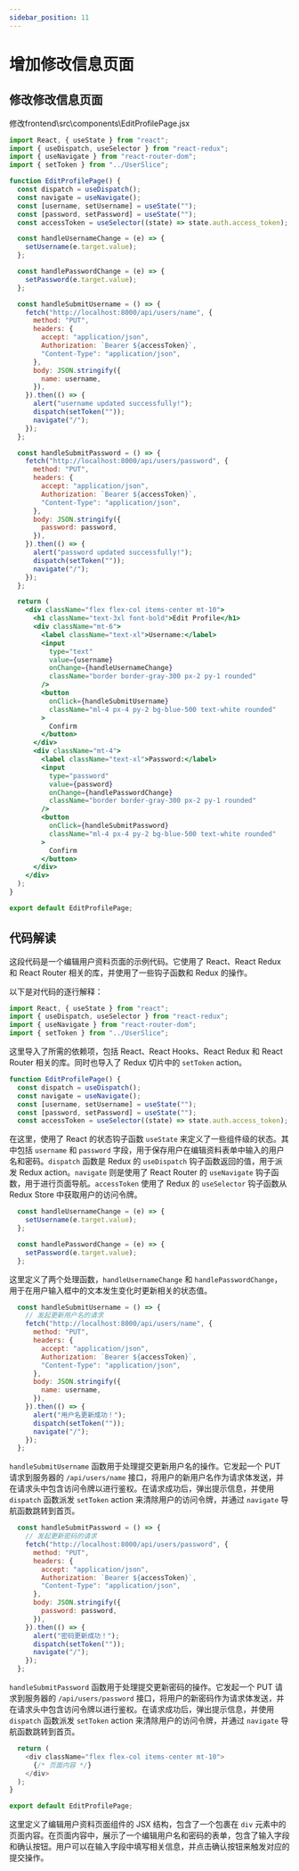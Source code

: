 ```yaml
---
sidebar_position: 11
---
```


# 增加修改信息页面

## 修改修改信息页面
修改frontend\src\components\EditProfilePage.jsx
```jsx
import React, { useState } from "react";
import { useDispatch, useSelector } from "react-redux";
import { useNavigate } from "react-router-dom";
import { setToken } from "../UserSlice";

function EditProfilePage() {
  const dispatch = useDispatch();
  const navigate = useNavigate();
  const [username, setUsername] = useState("");
  const [password, setPassword] = useState("");
  const accessToken = useSelector((state) => state.auth.access_token);

  const handleUsernameChange = (e) => {
    setUsername(e.target.value);
  };

  const handlePasswordChange = (e) => {
    setPassword(e.target.value);
  };

  const handleSubmitUsername = () => {
    fetch("http://localhost:8000/api/users/name", {
      method: "PUT",
      headers: {
        accept: "application/json",
        Authorization: `Bearer ${accessToken}`,
        "Content-Type": "application/json",
      },
      body: JSON.stringify({
        name: username,
      }),
    }).then(() => {
      alert("username updated successfully!");
      dispatch(setToken(""));
      navigate("/");
    });
  };

  const handleSubmitPassword = () => {
    fetch("http://localhost:8000/api/users/password", {
      method: "PUT",
      headers: {
        accept: "application/json",
        Authorization: `Bearer ${accessToken}`,
        "Content-Type": "application/json",
      },
      body: JSON.stringify({
        password: password,
      }),
    }).then(() => {
      alert("password updated successfully!");
      dispatch(setToken(""));
      navigate("/");
    });
  };

  return (
    <div className="flex flex-col items-center mt-10">
      <h1 className="text-3xl font-bold">Edit Profile</h1>
      <div className="mt-6">
        <label className="text-xl">Username:</label>
        <input
          type="text"
          value={username}
          onChange={handleUsernameChange}
          className="border border-gray-300 px-2 py-1 rounded"
        />
        <button
          onClick={handleSubmitUsername}
          className="ml-4 px-4 py-2 bg-blue-500 text-white rounded"
        >
          Confirm
        </button>
      </div>
      <div className="mt-4">
        <label className="text-xl">Password:</label>
        <input
          type="password"
          value={password}
          onChange={handlePasswordChange}
          className="border border-gray-300 px-2 py-1 rounded"
        />
        <button
          onClick={handleSubmitPassword}
          className="ml-4 px-4 py-2 bg-blue-500 text-white rounded"
        >
          Confirm
        </button>
      </div>
    </div>
  );
}

export default EditProfilePage;
```

## 代码解读

这段代码是一个编辑用户资料页面的示例代码。它使用了 React、React Redux 和 React Router 相关的库，并使用了一些钩子函数和 Redux 的操作。

以下是对代码的逐行解释：

```javascript
import React, { useState } from "react";
import { useDispatch, useSelector } from "react-redux";
import { useNavigate } from "react-router-dom";
import { setToken } from "../UserSlice";
```

这里导入了所需的依赖项，包括 React、React Hooks、React Redux 和 React Router 相关的库。同时也导入了 Redux 切片中的 `setToken` action。

```javascript
function EditProfilePage() {
  const dispatch = useDispatch();
  const navigate = useNavigate();
  const [username, setUsername] = useState("");
  const [password, setPassword] = useState("");
  const accessToken = useSelector((state) => state.auth.access_token);
```

在这里，使用了 React 的状态钩子函数 `useState` 来定义了一些组件级的状态。其中包括 `username` 和 `password` 字段，用于保存用户在编辑资料表单中输入的用户名和密码。`dispatch` 函数是 Redux 的 `useDispatch` 钩子函数返回的值，用于派发 Redux action。`navigate` 则是使用了 React Router 的 `useNavigate` 钩子函数，用于进行页面导航。`accessToken` 使用了 Redux 的 `useSelector` 钩子函数从 Redux Store 中获取用户的访问令牌。

```javascript
  const handleUsernameChange = (e) => {
    setUsername(e.target.value);
  };

  const handlePasswordChange = (e) => {
    setPassword(e.target.value);
  };
```

这里定义了两个处理函数，`handleUsernameChange` 和 `handlePasswordChange`，用于在用户输入框中的文本发生变化时更新相关的状态值。

```javascript
  const handleSubmitUsername = () => {
    // 发起更新用户名的请求
    fetch("http://localhost:8000/api/users/name", {
      method: "PUT",
      headers: {
        accept: "application/json",
        Authorization: `Bearer ${accessToken}`,
        "Content-Type": "application/json",
      },
      body: JSON.stringify({
        name: username,
      }),
    }).then(() => {
      alert("用户名更新成功！");
      dispatch(setToken(""));
      navigate("/");
    });
  };
```

`handleSubmitUsername` 函数用于处理提交更新用户名的操作。它发起一个 PUT 请求到服务器的 `/api/users/name` 接口，将用户的新用户名作为请求体发送，并在请求头中包含访问令牌以进行鉴权。在请求成功后，弹出提示信息，并使用 `dispatch` 函数派发 `setToken` action 来清除用户的访问令牌，并通过 `navigate` 导航函数跳转到首页。

```javascript
  const handleSubmitPassword = () => {
    // 发起更新密码的请求
    fetch("http://localhost:8000/api/users/password", {
      method: "PUT",
      headers: {
        accept: "application/json",
        Authorization: `Bearer ${accessToken}`,
        "Content-Type": "application/json",
      },
      body: JSON.stringify({
        password: password,
      }),
    }).then(() => {
      alert("密码更新成功！");
      dispatch(setToken(""));
      navigate("/");
    });
  };
```

`handleSubmitPassword` 函数用于处理提交更新密码的操作。它发起一个 PUT 请求到服务器的 `/api/users/password` 接口，将用户的新密码作为请求体发送，并在请求头中包含访问令牌以进行鉴权。在请求成功后，弹出提示信息，并使用 `dispatch` 函数派发 `setToken` action 来清除用户的访问令牌，并通过 `navigate` 导航函数跳转到首页。

```javascript
  return (
    <div className="flex flex-col items-center mt-10">
      {/* 页面内容 */}
    </div>
  );
}

export default EditProfilePage;
```

这里定义了编辑用户资料页面组件的 JSX 结构，包含了一个包裹在 `div` 元素中的页面内容。在页面内容中，展示了一个编辑用户名和密码的表单，包含了输入字段和确认按钮。用户可以在输入字段中填写相关信息，并点击确认按钮来触发对应的提交操作。
